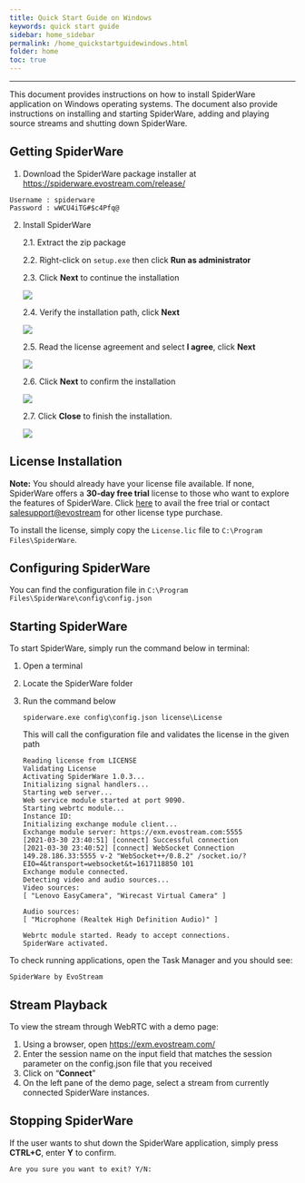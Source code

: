 ```yaml
---
title: Quick Start Guide on Windows
keywords: quick start guide
sidebar: home_sidebar
permalink: /home_quickstartguidewindows.html
folder: home
toc: true
---
```


------

This document provides instructions on how to install SpiderWare application on Windows operating systems.
The document also provide instructions on installing and starting SpiderWare, adding and playing source streams and shutting down SpiderWare.



## Getting SpiderWare

1. Download the SpiderWare package installer at <https://spiderware.evostream.com/release/>
```
Username : spiderware
Password : wWCU4iTG#$c4Pfq@
```

2. Install SpiderWare

   2.1. Extract the zip package

   2.2. Right-click on `setup.exe` then click **Run as administrator**

   

   2.3. Click **Next** to continue the installation

   ![](images/home/install_1.JPG)

   

   2.4. Verify the installation path, click **Next**

   ![](images/home/install_2.JPG)

   

   2.5. Read the license agreement and select **I agree**, click **Next**

   ![](images/home/install_3.JPG)

   

   2.6. Click **Next** to confirm the installation

   ![](images/home/install_4.JPG)

   

   2.7. Click **Close** to finish the installation.

   ![](images/home/install_5.JPG)

   

   


## License Installation

**Note:** You should already have your license file available. If none, SpiderWare offers a **30-day free trial** license to those who want to explore the features of SpiderWare. Click [here](https://evostream.com/free-trial/) to avail the free trial or contact [salesupport@evostream](mailto:salessupport@evostream.com) for other license type purchase.

To install the license, simply copy the `License.lic` file to `C:\Program Files\SpiderWare`.





## Configuring SpiderWare

You can find the configuration file in `C:\Program Files\SpiderWare\config\config.json`






## Starting SpiderWare

To start SpiderWare, simply run the command below in terminal:

1. Open a terminal

2. Locate the SpiderWare folder

3. Run the command below

   ```
   spiderware.exe config\config.json license\License
   ```

   This will call the configuration file and validates the license in the given path

   ```
   Reading license from LICENSE
   Validating License
   Activating SpiderWare 1.0.3...
   Initializing signal handlers...
   Starting web server...
   Web service module started at port 9090.
   Starting webrtc module...
   Instance ID:
   Initializing exchange module client...
   Exchange module server: https://exm.evostream.com:5555
   [2021-03-30 23:40:51] [connect] Successful connection
   [2021-03-30 23:40:52] [connect] WebSocket Connection 149.28.186.33:5555 v-2 "WebSocket++/0.8.2" /socket.io/?EIO=4&transport=websocket&t=1617118850 101
   Exchange module connected.
   Detecting video and audio sources...
   Video sources:
   [ "Lenovo EasyCamera", "Wirecast Virtual Camera" ]
   
   Audio sources:
   [ "Microphone (Realtek High Definition Audio)" ]
   
   Webrtc module started. Ready to accept connections.
   SpiderWare activated.
   ```

   

To check running applications, open the Task Manager and you should see:

```
SpiderWare by EvoStream
```





## Stream Playback

To view the stream through WebRTC with a demo page:
1. Using a browser, open <https://exm.evostream.com/>
2. Enter the session name on the input field that matches the session parameter on the config.json file that you received
3. Click on “**Connect**”
4. On the left pane of the demo page, select a stream from currently connected SpiderWare instances.




## Stopping SpiderWare

If the user wants to shut down the SpiderWare application, simply press **CTRL+C**, enter **Y** to confirm.

```
Are you sure you want to exit? Y/N:
```



